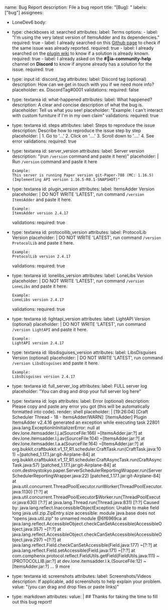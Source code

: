 name: Bug Report
description: File a bug report
title: "[Bug]: "
labels: ["bug"]
assignees:
  - LoneDev6
body:
  - type: checkboxes
    id: searched
    attributes:
      label: Terms
      options:
        - label: "I'm using the very latest version of ItemsAdder and its dependencies."
          required: true
        - label: I already searched on this [Github page](https://github.com/PluginBugs/Issues-ItemsAdder/issues) to check if the same issue was already reported.
          required: true
        - label: I already searched on the [plugin wiki](https://itemsadder.devs.beer/) to know if a solution is already known.
          required: true
        - label: I already asked on the **#💬ia-community-help** channel on **Discord** to know if anyone already has a solution for the issue.
          required: true
  - type: input
    id: discord_tag
    attributes:
      label: Discord tag (optional)
      description: How can we get in touch with you if we need more info?
      placeholder: ex. DiscordTag#0001
    validations:
      required: false
  - type: textarea
    id: what-happened
    attributes:
      label: What happened?
      description: A clear and concise description of what the bug is.
      placeholder: Tell us what you see!
      placeholder: "Example: I can't interact with custom furniture if I'm in my own claim"
    validations:
      required: true
  - type: textarea
    id: steps
    attributes:
      label: Steps to reproduce the issue
      description: Describe how to reproduce the issue step by step
      placeholder: |
        1. Go to '...'
        2. Click on '....'
        3. Scroll down to '....'
        4. See error
    validations:
      required: true
  - type: textarea
    id: server_version
    attributes:
      label: Server version
      description: "(run `/version` command and paste it here)"
      placeholder: |
        Run `/version` command and paste it here
        
        Example:
        This server is running Paper version git-Paper-788 (MC: 1.16.5) (Implementing API version 1.16.5-R0.1-SNAPSHOT)"
  - type: textarea
    id: plugin_version
    attributes:
      label: ItemsAdder Version
      placeholder: |
        DO NOT WRITE 'LATEST', run command `/version ItemsAdder` and paste it here.
        
        Example:
        ItemsAdder version 2.4.17
    validations:
      required: true
  - type: textarea
    id: protocollib_version
    attributes:
      label: ProtocolLib Version
      placeholder: |
        DO NOT WRITE 'LATEST', run command `/version ProtocolLib` and paste it here.
        
        Example:
        ProtocolLib version 2.4.17
    validations:
      required: true
  - type: textarea
    id: lonelibs_version
    attributes:
      label: LoneLibs Version
      placeholder: |
        DO NOT WRITE 'LATEST', run command `/version LoneLibs` and paste it here.
        
        Example:
        LoneLibs version 2.4.17
    validations:
      required: true
  - type: textarea
    id: lightapi_version
    attributes:
      label: LightAPI Version (optional)
      placeholder: |
        DO NOT WRITE 'LATEST', run command `/version LightAPI` and paste it here.
        
        Example:
        LightAPI version 2.4.17
  - type: textarea
    id: libsdisguises_version
    attributes:
      label: LibsDisguises Version (optional)
      placeholder: |
        DO NOT WRITE 'LATEST', run command `/version LibsDisguises` and paste it here.
        
        Example:
        LibsDisguises version 2.4.17
  - type: textarea
    id: full_server_log
    attributes:
      label: FULL server log
      placeholder: "You can drag and drop your full server log here"      
  - type: textarea
    id: logs
    attributes:
      label: Error (optional)
      description: Please copy and paste any error you got (this will be automatically formatted into code).
      render: shell
      placeholder: |
        [19:26:04] [Craft Scheduler Thread - 18 - ItemsAdder/WARN]: [ItemsAdder] Plugin ItemsAdder v2.4.16 generated an exception while executing task 22801
          java.lang.ExceptionInInitializerError: null
            at dev.lone.itemsadder.l.j.a(SourceFile:166) ~[ItemsAdder.jar:?]
            at dev.lone.itemsadder.l.j.av(SourceFile:104) ~[ItemsAdder.jar:?]
            at dev.lone.itemsadder.l.a.a(SourceFile:164) ~[ItemsAdder.jar:?]
            at org.bukkit.craftbukkit.v1_17_R1.scheduler.CraftTask.run(CraftTask.java:101) ~[patched_1.17.1.jar:git-Airplane-84]
            at org.bukkit.craftbukkit.v1_17_R1.scheduler.CraftAsyncTask.run(CraftAsyncTask.java:57) [patched_1.17.1.jar:git-Airplane-84]
            at com.destroystokyo.paper.ServerSchedulerReportingWrapper.run(ServerSchedulerReportingWrapper.java:22) [patched_1.17.1.jar:git-Airplane-84]
            at java.util.concurrent.ThreadPoolExecutor.runWorker(ThreadPoolExecutor.java:1130) [?:?]
            at java.util.concurrent.ThreadPoolExecutor$Worker.run(ThreadPoolExecutor.java:630) [?:?]
            at java.lang.Thread.run(Thread.java:831) [?:?]
          Caused by: java.lang.reflect.InaccessibleObjectException: Unable to make field long java.util.zip.ZipEntry.size accessible: module java.base does not "opens java.util.zip" to unnamed module @6f6969ca
            at java.lang.reflect.AccessibleObject.checkCanSetAccessible(AccessibleObject.java:357) ~[?:?]
            at java.lang.reflect.AccessibleObject.checkCanSetAccessible(AccessibleObject.java:297) ~[?:?]
            at java.lang.reflect.Field.checkCanSetAccessible(Field.java:177) ~[?:?]
            at java.lang.reflect.Field.setAccessible(Field.java:171) ~[?:?]
            at com.comphenix.protocol.reflect.FieldUtils.getField(FieldUtils.java:111) ~[PROTOCOLLIB.jar:?]
            at dev.lone.itemsadder.l.k.<clinit>(SourceFile:12) ~[ItemsAdder.jar:?]
            ... 9 more
  - type: textarea
    id: screenshots
    attributes:
      label: Screenshots/Videos
      description: If applicable, add screenshots to help explain your problem.
      value: "(you can drag and drop files or paste links)"
  - type: markdown
    attributes:
      value: |
        ## Thanks for taking the time to fill out this bug report!
